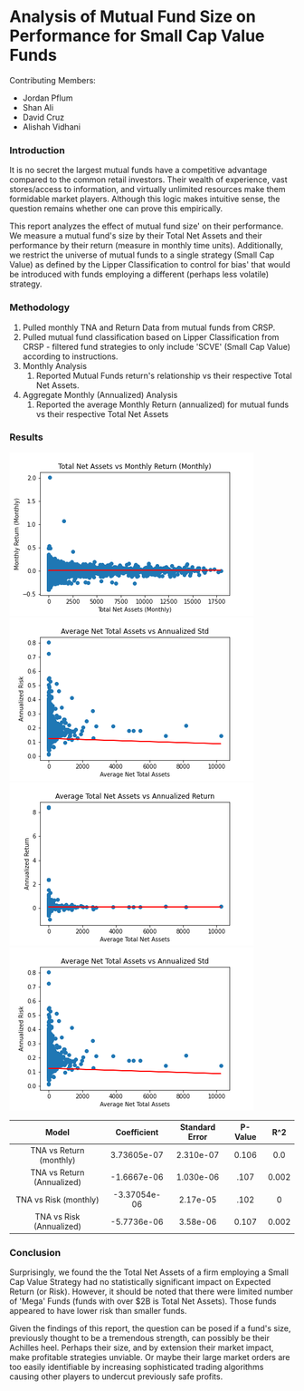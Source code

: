# Analysis of Mutual Fund Size on Performance for Small Cap Value Funds



Contributing Members:

- Jordan Pflum
- Shan Ali
- David Cruz
- Alishah Vidhani

### Introduction

It is no secret the largest mutual funds have a competitive advantage compared to the common retail investors. Their wealth of experience, vast stores/access to information, and virtually unlimited resources make them formidable market players. Although this logic makes intuitive sense, the question remains whether one can prove this empirically. 

This report analyzes the effect of mutual fund size' on their performance. We measure a mutual fund's size by their Total Net Assets and their performance by their return (measure in monthly time units). Additionally, we restrict the universe of mutual funds to a single strategy (Small Cap Value) as defined by the Lipper Classification to control for bias' that would be introduced with funds employing a different (perhaps less volatile) strategy. 

### Methodology

1. Pulled monthly TNA and Return Data from mutual funds from CRSP.
2. Pulled mutual fund classification based on Lipper Classification from CRSP - filtered fund strategies to only include 'SCVE' (Small Cap Value) according to instructions.
3. Monthly Analysis
   1. Reported Mutual Funds return's relationship vs their respective Total Net Assets.
4. Aggregate Monthly (Annualized) Analysis
   1. Reported the average Monthly Return (annualized) for mutual funds vs their respective Total Net Assets

### Results

![Alt text](Images/returnVsTNA_Monthly.png?raw=true "Return Vs TNA (monthly)")
![Alt text](Images/riskVsTNA_annualized.png?raw=true "Risk Vs TNA (monthly)")
![Alt text](Images/returnVsTNA_annualized.png?raw=true "Return Vs TNA (annualized)")
![Alt text](Images/riskVsTNA_annualized.png?raw=true "Risk Vs TNA (annualized)")

|           Model            | Coefficient  | Standard Error | P-Value |  R^2  |
| :------------------------: | :----------: | :------------: | :-----: | :---: |
|  TNA vs Return (monthly)   | 3.73605e-07  |   2.310e-07    |  0.106  |  0.0  |
| TNA vs Return (Annualized) | -1.6667e-06  |   1.030e-06    |  .107   | 0.002 |
|   TNA vs Risk (monthly)    | -3.37054e-06 |    2.17e-05    |  .102   |   0   |
|  TNA vs Risk (Annualized)  | -5.7736e-06  |    3.58e-06    |  0.107  | 0.002 |

### Conclusion

Surprisingly, we found the the Total Net Assets of a firm employing a Small Cap Value Strategy had no statistically significant impact on Expected Return (or Risk). However, it should be noted that there were limited number of 'Mega' Funds (funds with over $2B is Total Net Assets). Those funds appeared to have lower risk than smaller funds.

Given the findings of this report, the question can be posed if a fund's size, previously thought to be a tremendous strength, can possibly be their Achilles heel. Perhaps their size, and by extension their market impact, make profitable strategies unviable. Or maybe their large market orders are too easily identifiable by increasing sophisticated trading algorithms causing other players to undercut previously safe profits. 
